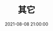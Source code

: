 ---
pageComponent: 
  name: Catalogue
  data: 
    key: 07.其它
    imgUrl: /img/07.jpg
    description: 其它的一些内容
title: 其它
date: 2021-08-08 21:00:00
permalink: /other
sidebar: false
article: false
comment: false
editLink: false
---